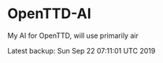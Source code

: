 # OpenTTD-AI
My AI for OpenTTD, will use primarily air

Latest backup: Sun Sep 22 07:11:01 UTC 2019
